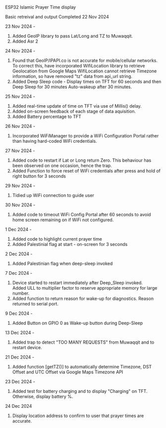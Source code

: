 ESP32 Islamic Prayer Time display

Basic retreival and output Completed 22 Nov 2024

23 Nov 2024 -
1. Added GeoIP library to pass Lat/Long and TZ to Muwaqqit.
2. Added Asr 2

24 Nov 2024 -
1. Found that GeoIP/IPAPI.co is not accurate for mobile/cellular networks.
To correct this, have incorporated WifiLocation library to retrieve Geolocation from Google Maps
WifiLocation cannot retrieve Timezone information, so have removed "tz" data from api_url string.
2. Added Deep Sleep code - Display times on TFT for 60 seconds and then Deep Sleep for 30 minutes
Auto-wakeup after 30 minutes.

25 Nov 2024 -
1. Added real-time update of time on TFT via use of Millis() delay.
2. Added on-screen feedback of each stage of data aquisition.
3. Added Battery percentage to TFT

26 Nov 2024 -
1. Incorporated WiFiManager to provide a WiFi Configuration Portal rather than
   having hard-coded WiFi credentials.

27 Nov 2024 -
1. Added code to restart if Lat or Long return Zero.
   This behaviour has been observed on one occasion, hence the trap.
2. Added Function to force reset of WiFi credentials
   after press and hold of right button for 3 seconds

29 Nov 2024 -
1. Tidied up WiFi connection to guide user

30 Nov 2024 -
1. Added code to timeout WiFi Config Portal after 60 seconds to avoid home screen
   remaining on if WiFi not configured.

1 Dec 2024 -
1. Added code to highlight current prayer time
2. Added Palestinial flag at start - on-screen for 3 seconds

2 Dec 2024 -
1. Added Palestinian flag when deep-sleep invoked

7 Dec 2024 - 
1. Device started to restart immediately after Deep_Sleep invoked.  
   Added ULL to multiplier factor to reserve appropriate memory for large number.
2. Added function to return reason for wake-up for diagnostics.
   Reason returned to serial port.

9 Dec 2024 -
1. Added Button on GPIO 0 as Wake-up button during Deep-Sleep

13 Dec 2024 - 
1. Added trap to detect "TOO MANY REQUESTS" from Muwaqqit and to restart device.

21 Dec 2024 -
1. Added function [getTZ()] to automatically determine Timezone, DST Offset and UTC Offset via Google Maps Timezone API

23 Dec 2024 - 
1. Added test for battery charging and to display "Charging" on TFT.  Otherwise, display battery %.

24 Dec 2024
1. Display location address to confirm to user that prayer times are accurate.
